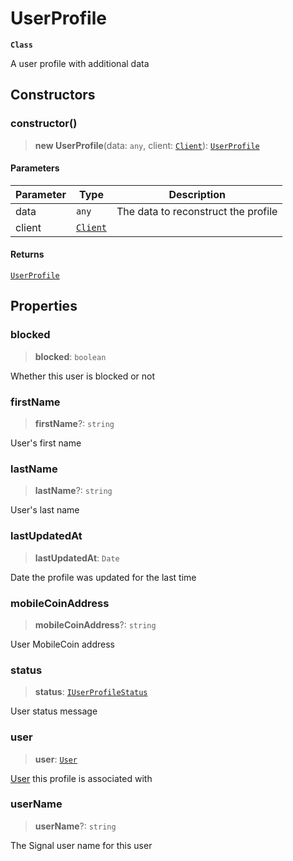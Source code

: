 # UserProfile

**`Class`**

A user profile with additional data

## Constructors

### constructor()

> **new UserProfile**(data: `any`, client: [`Client`](class.client.md)): [`UserProfile`](class.userprofile.md)

#### Parameters

| Parameter | Type                        | Description                         |
| --------- | --------------------------- | ----------------------------------- |
| data      | `any`                       | The data to reconstruct the profile |
| client    | [`Client`](class.client.md) |                                     |

#### Returns

[`UserProfile`](class.userprofile.md)

## Properties

### blocked

> **blocked**: `boolean`

Whether this user is blocked or not

### firstName

> **firstName**?: `string`

User's first name

### lastName

> **lastName**?: `string`

User's last name

### lastUpdatedAt

> **lastUpdatedAt**: `Date`

Date the profile was updated for the last time

### mobileCoinAddress

> **mobileCoinAddress**?: `string`

User MobileCoin address

### status

> **status**: [`IUserProfileStatus`](https://github.com/RaindropsSys/signal.js-docs/blob/mane/reference/interfaces/interface.IUserProfileStatus.md)

User status message

### user

> **user**: [`User`](class.user.md)

[User](class.user.md) this profile is associated with

### userName

> **userName**?: `string`

The Signal user name for this user
